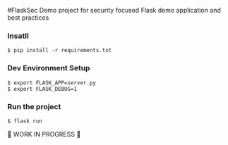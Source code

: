 #FlaskSec
Demo project for security focused Flask demo application and best practices

### Insatll
```
$ pip install -r requirements.txt
```

### Dev Environment Setup
```
$ export FLASK_APP=server.py
$ export FLASK_DEBUG=1
```

### Run the project
```
$ flask run
```

:construction: WORK IN PROGRESS :construction:
